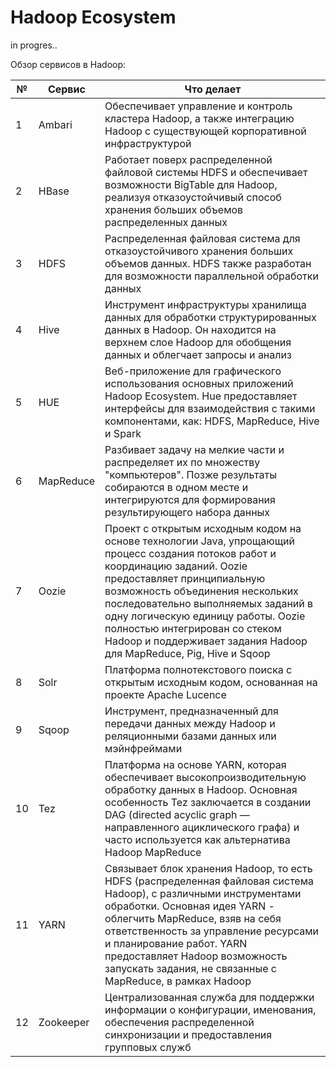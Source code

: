 # Hadoop Ecosystem

in progres..

Обзор сервисов в Hadoop:

№  | Сервис    | Что делает
---|-----------|--------------------
1  | Ambari	   | Обеспечивает управление и контроль кластера Hadoop, а также интеграцию Hadoop с существующей корпоративной инфраструктурой
2  | HBase	   | Работает поверх распределенной файловой системы HDFS и обеспечивает возможности BigTable для Hadoop, реализуя отказоустойчивый способ хранения больших объемов распределенных данных
3  | HDFS	     | Распределенная файловая система для отказоустойчивого хранения больших объемов данных. HDFS также разработан для возможности параллельной обработки данных
4	 | Hive	     | Инструмент инфраструктуры хранилища данных для обработки структурированных данных в Hadoop. Он находится на верхнем слое Hadoop для обобщения данных и облегчает запросы и анализ
5	 | HUE	     | Веб-приложение для графического использования основных приложений Hadoop Ecosystem. Hue предоставляет интерфейсы для взаимодействия с такими компонентами, как: HDFS, MapReduce, Hive и Spark
6	 | MapReduce | Разбивает задачу на мелкие части и распределяет их по множеству "компьютеров". Позже результаты собираются в одном месте и интегрируются для формирования результирующего набора данных
7	 | Oozie	   | Проект с открытым исходным кодом на основе технологии Java, упрощающий процесс создания потоков работ и координацию заданий. Oozie предоставляет принципиальную возможность объединения нескольких последовательно выполняемых заданий в одну логическую единицу работы. Oozie полностью интегрирован со стеком Hadoop и поддерживает задания Hadoop для MapReduce, Pig, Hive и Sqoop
8	 | Solr	     | Платформа полнотекстового поиска с открытым исходным кодом, основанная на проекте Apache Lucence
9  | Sqoop	   | Инструмент, предназначенный для передачи данных между Hadoop и реляционными базами данных или мэйнфреймами
10 | Tez	     | Платформа на основе YARN, которая обеспечивает высокопроизводительную обработку данных в Hadoop. Основная особенность Tez заключается в создании DAG (directed acyclic graph — направленного ациклического графа) и часто используется как альтернатива Hadoop MapReduce
11 | YARN	     | Связывает блок хранения Hadoop, то есть HDFS (распределенная файловая система Hadoop), с различными инструментами обработки. Основная идея YARN - облегчить MapReduce, взяв на себя ответственность за управление ресурсами и планирование работ. YARN предоставляет Hadoop возможность запускать задания, не связанные с MapReduce, в рамках Hadoop
12 | Zookeeper | Централизованная служба для поддержки информации о конфигурации, именования, обеспечения распределенной синхронизации и предоставления групповых служб
